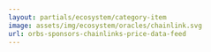 ```yaml
---
layout: partials/ecosystem/category-item
image: assets/img/ecosystem/oracles/chainlink.svg
url: orbs-sponsors-chainlinks-price-data-feed
---
```

